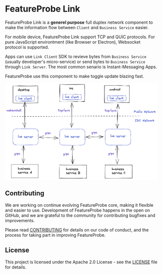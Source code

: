 # FeatureProbe Link

FeatureProbe Link is a **generel purpose** full duplex network component to make the information flow between `Client` and `Business Service` easier.

For mobile device, FeatureProbe Link support TCP and QUIC protocols. For pure JavaScript environtment (like Browser or Electron), Websocket protocol is supported.

Apps can use `Link Client` SDK to revieve bytes from `Business Service` (usually developer's micro-service) or send bytes to `Business Service` through `Link Server`. The most common senario is Instant-Messaging Apps.

FeatureProbe use this component to make toggle update blazing fast.

![FeatureProbe Link Architecture](./fplink.png)
## Contributing
We are working on continue evolving FeatureProbe core, making it flexible and easier to use.
Development of FeatureProbe happens in the open on GitHub, and we are grateful to the
community for contributing bugfixes and improvements.

Please read [CONTRIBUTING](https://github.com/FeatureProbe/featureprobe/blob/master/CONTRIBUTING.md)
for details on our code of conduct, and the process for taking part in improving FeatureProbe.

## License

This project is licensed under the Apache 2.0 License - see the [LICENSE](LICENSE) file for details.
